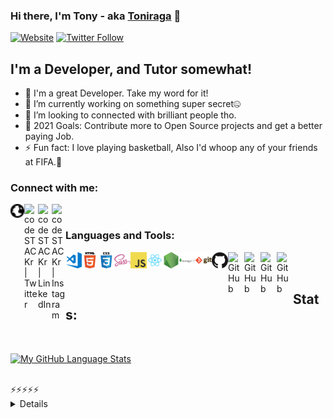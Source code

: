 ### Hi there, I'm Tony - aka [Toniraga](https://toniraga.herokuapp.com) 👋

[![Website](https://img.shields.io/website?label=Toniraga.com&style=for-the-badge&url=https%3A%2F%2Fcodestackr.com)](https://toniraga.herokuapp.com)
[![Twitter Follow](https://img.shields.io/twitter/follow/toniraga?color=1DA1F2&logo=twitter&style=for-the-badge)](https://twitter.com/intent/follow?original_referer=https%3A%2F%2Fgithub.com%2Ftonieriga&screen_name=tonieriga)

## I'm a Developer, and Tutor somewhat!

- 🔭 I'm a great Developer. Take my word for it!
- 🌱 I’m currently working on something super secret🤐
- 👯 I’m looking to connected with brilliant people tho.
- 🥅 2021 Goals: Contribute more to Open Source projects and get a better paying Job.
- ⚡ Fun fact: I love playing basketball, Also I'd whoop any of your friends at FIFA.🤣

### Connect with me:

[<img align="left" alt="codeSTACKr.com" width="22px" src="https://raw.githubusercontent.com/iconic/open-iconic/master/svg/globe.svg" />](https://toniraga.herokuapp.com)
[<img align="left" alt="codeSTACKr | Twitter" width="22px" src="https://cdn.jsdelivr.net/npm/simple-icons@v3/icons/twitter.svg" />](https://twitter.com/tonieriga)
[<img align="left" alt="codeSTACKr | LinkedIn" width="22px" src="https://cdn.jsdelivr.net/npm/simple-icons@v3/icons/linkedin.svg" />](https://www.linkedin.com/in/tony-eraga-aa2011132/)
[<img align="left" alt="codeSTACKr | Instagram" width="22px" src="https://cdn.jsdelivr.net/npm/simple-icons@v3/icons/instagram.svg" />](https://www.instagram.com/toniraga/)

<br />

### Languages and Tools:

[<img align="left" alt="Visual Studio Code" width="26px" src="https://raw.githubusercontent.com/github/explore/80688e429a7d4ef2fca1e82350fe8e3517d3494d/topics/visual-studio-code/visual-studio-code.png" />](https://toniraga.herokuapp.com)
[<img align="left" alt="HTML5" width="26px" src="https://raw.githubusercontent.com/github/explore/80688e429a7d4ef2fca1e82350fe8e3517d3494d/topics/html/html.png" />](https://toniraga.herokuapp.com)
[<img align="left" alt="CSS3" width="26px" src="https://raw.githubusercontent.com/github/explore/80688e429a7d4ef2fca1e82350fe8e3517d3494d/topics/css/css.png" />](https://toniraga.herokuapp.com)
[<img align="left" alt="Sass" width="26px" src="https://raw.githubusercontent.com/github/explore/80688e429a7d4ef2fca1e82350fe8e3517d3494d/topics/sass/sass.png" />](https://toniraga.herokuapp.com)
[<img align="left" alt="JavaScript" width="26px" src="https://raw.githubusercontent.com/github/explore/80688e429a7d4ef2fca1e82350fe8e3517d3494d/topics/javascript/javascript.png" />](https://toniraga.herokuapp.com)
[<img align="left" alt="React" width="26px" src="https://raw.githubusercontent.com/github/explore/80688e429a7d4ef2fca1e82350fe8e3517d3494d/topics/react/react.png" />](https://toniraga.herokuapp.com)
[<img align="left" alt="Node.js" width="26px" src="https://raw.githubusercontent.com/github/explore/80688e429a7d4ef2fca1e82350fe8e3517d3494d/topics/nodejs/nodejs.png" />](https://toniraga.herokuapp.com)
[<img align="left" alt="MongoDB" width="26px" src="https://raw.githubusercontent.com/github/explore/80688e429a7d4ef2fca1e82350fe8e3517d3494d/topics/mongodb/mongodb.png" />](https://toniraga.herokuapp.com)
[<img align="left" alt="Git" width="26px" src="https://raw.githubusercontent.com/github/explore/80688e429a7d4ef2fca1e82350fe8e3517d3494d/topics/git/git.png" />](https://toniraga.herokuapp.com)
[<img align="left" alt="GitHub" width="26px" src="https://raw.githubusercontent.com/github/explore/78df643247d429f6cc873026c0622819ad797942/topics/github/github.png" />](https://toniraga.herokuapp.com)
[<img align="left" alt="GitHub" width="26px" src="https://cdn.icon-icons.com/icons2/2148/PNG/512/nextjs_icon_132160.png">](https://toniraga.herokuapp.com)
[<img align="left" alt="GitHub" width="26px" src="https://miro.medium.com/max/816/1*TpbxEQy4ckB-g31PwUQPlg.png">](https://toniraga.herokuapp.com)
[<img align="left" alt="GitHub" width="26px" src="https://img.stackshare.io/service/8158/default_660b7c41c3ba489cb581eec89c04655404258c19.png">](https://toniraga.herokuapp.com)
[<img align="left" alt="GitHub" width="26px" src="https://res.cloudinary.com/practicaldev/image/fetch/s--pvrcwKD5--/c_imagga_scale,f_auto,fl_progressive,h_1080,q_auto,w_1080/https://dev-to-uploads.s3.amazonaws.com/i/x31w2x9njuj19e9xb00t.png">](https://toniraga.herokuapp.com)

<br />
<br />

## Stats:
<br />

[![My GitHub Language Stats](https://github-readme-stats.vercel.app/api/top-langs/?username=toniraga&langs_count=5&theme=tokyonight)]()

<br />
⚡⚡⚡⚡⚡
<details>

[![My GitHub Stats](https://github-readme-stats.vercel.app/api/?username=toniraga&count_private=true&theme=tokyonight&showicons=true)]()

</details>
